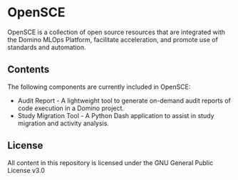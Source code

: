 # OpenSCE

OpenSCE is a collection of open source resources that are integrated with the Domino MLOps Platform, facilitate acceleration, and promote use of standards and automation.

## Contents

The following components are currently included in OpenSCE:

* Audit Report - A lightweight tool to generate on-demand audit reports of code execution in a Domino project.
* Study Migration Tool - A Python Dash application to assist in study migration and activity analysis.

## License

All content in this repository is licensed under the GNU General Public License v3.0
